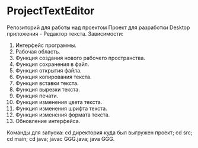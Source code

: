 # ProjectTextEditor
Репозиторий для работы над проектом
Проект для разработки Desktop приложения - Редактор текста.
Зависимости:
1. Интерфейс программы.
2. Рабочая область.
3. Функция создания нового рабочего пространства.
4. Функция сохранения в файл.
5. Функция открытия файла.
6. Функция копирования текста.
7. Функция вставки текста.
8. Функция вырезки текста.
9. Функция печати.
10. Функция изменения цвета текста.
11. Функция изменения шрифта текста.
12. Функция изменения формата текста.
13. Обновление интерфейса.

Команды для запуска: cd директория куда был выгружен проект; cd src; cd main; cd java; javac GGG.java; java GGG.
